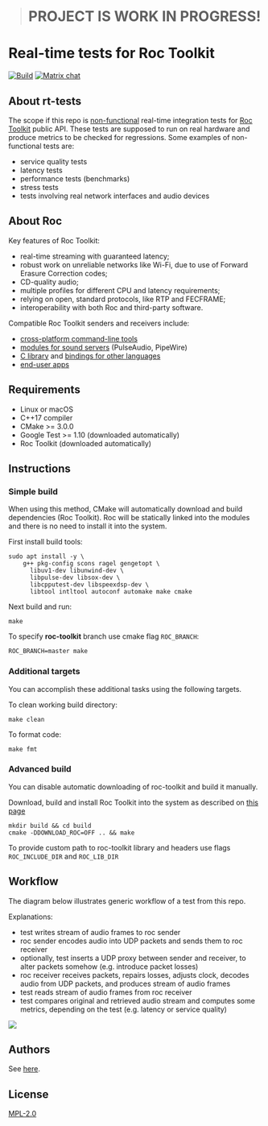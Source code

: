 > <h1>PROJECT IS WORK IN PROGRESS!</h1>

# Real-time tests for Roc Toolkit

[![Build](https://github.com/roc-streaming/rt-tests/actions/workflows/build.yaml/badge.svg)](https://github.com/roc-streaming/rt-tests/actions/workflows/build.yaml) [![Matrix chat](https://matrix.to/img/matrix-badge.svg)](https://app.element.io/#/room/#roc-streaming:matrix.org)

About rt-tests
--------------

The scope if this repo is [non-functional](https://en.wikipedia.org/wiki/Non-functional_testing) real-time integration tests for [Roc Toolkit](https://github.com/roc-streaming/roc-toolkit) public API. These tests are supposed to run on real hardware and produce metrics to be checked for regressions. Some examples of non-functional tests are:

* service quality tests
* latency tests
* performance tests (benchmarks)
* stress tests
* tests involving real network interfaces and audio devices

About Roc
---------

Key features of Roc Toolkit:

* real-time streaming with guaranteed latency;
* robust work on unreliable networks like Wi-Fi, due to use of Forward Erasure Correction codes;
* CD-quality audio;
* multiple profiles for different CPU and latency requirements;
* relying on open, standard protocols, like RTP and FECFRAME;
* interoperability with both Roc and third-party software.

Compatible Roc Toolkit senders and receivers include:

* [cross-platform command-line tools](https://roc-streaming.org/toolkit/docs/tools/command_line_tools.html)
* [modules for sound servers](https://roc-streaming.org/toolkit/docs/tools/sound_server_modules.html) (PulseAudio, PipeWire)
* [C library](https://roc-streaming.org/toolkit/docs/api.html) and [bindings for other languages](https://roc-streaming.org/toolkit/docs/api/bindings.html)
* [end-user apps](https://roc-streaming.org/toolkit/docs/tools/applications.html)

Requirements
------------

* Linux or macOS
* C++17 compiler
* CMake >= 3.0.0
* Google Test >= 1.10 (downloaded automatically)
* Roc Toolkit (downloaded automatically)

Instructions
------------

### Simple build

When using this method, CMake will automatically download and build dependencies (Roc Toolkit). Roc will be statically linked into the modules and there is no need to install it into the system.

First install build tools:

```
sudo apt install -y \
    g++ pkg-config scons ragel gengetopt \
      libuv1-dev libunwind-dev \
      libpulse-dev libsox-dev \
      libcpputest-dev libspeexdsp-dev \
      libtool intltool autoconf automake make cmake
```

Next build and run:

```
make
```

To specify **roc-toolkit** branch use cmake flag `ROC_BRANCH`:

```
ROC_BRANCH=master make
```

### Additional targets

You can accomplish these additional tasks using the following targets.

To clean working build directory:

```
make clean
```

To format code:

```
make fmt
```

### Advanced build

You can disable automatic downloading of roc-toolkit and build it manually.

Download, build and install Roc Toolkit into the system as described on [this page](https://roc-streaming.org/toolkit/docs/building/user_cookbook.html)

```
mkdir build && cd build
cmake -DDOWNLOAD_ROC=OFF .. && make
```

To provide custom path to roc-toolkit library and headers use flags
`ROC_INCLUDE_DIR` and `ROC_LIB_DIR`

Workflow
--------

The diagram below illustrates generic workflow of a test from this repo.

Explanations:

* test writes stream of audio frames to roc sender
* roc sender encodes audio into UDP packets and sends them to roc receiver
* optionally, test inserts a UDP proxy between sender and receiver, to alter packets somehow (e.g. introduce packet losses)
* roc receiver receives packets, repairs losses, adjusts clock, decodes audio from UDP packets, and produces stream of audio frames
* test reads stream of audio frames from roc receiver
* test compares original and retrieved audio stream and computes some metrics, depending on the test (e.g. latency or service quality)

![](./docs/workflow.drawio.png)

Authors
-------

See [here](https://github.com/roc-streaming/rt-tests/graphs/contributors).

License
-------

[MPL-2.0](LICENSE)
